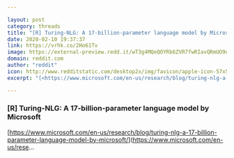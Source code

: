 ```yaml
---

layout: post
category: threads
title: "[R] Turing-NLG: A 17-billion-parameter language model by Microsoft"
date: 2020-02-10 19:37:37
link: https://vrhk.co/2Ho61Tv
image: https://external-preview.redd.it/wT3g4MQeQOYRb6ZVR7fwRIavQRmUO9d2KJR15fpa9zA.jpg?width=1200&height=628.272251309&auto=webp&s=b8384a4f54a11f95cc7ccd5dcef9fc8bc176c9b6
domain: reddit.com
author: "reddit"
icon: http://www.redditstatic.com/desktop2x/img/favicon/apple-icon-57x57.png
excerpt: "[<https://www.microsoft.com/en-us/research/blog/turing-nlg-a-17-billion-parameter-language-model-by-microsoft/>](<https://www.microsoft.com/en-us/rese>..."

---
```


### [R] Turing-NLG: A 17-billion-parameter language model by Microsoft

[<https://www.microsoft.com/en-us/research/blog/turing-nlg-a-17-billion-parameter-language-model-by-microsoft/>](<https://www.microsoft.com/en-us/rese>...
